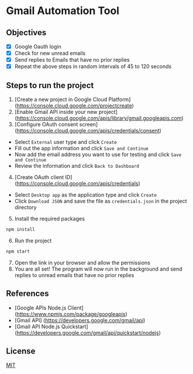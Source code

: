 # Gmail Automation Tool

## Objectives

-   [x] Google Oauth login
-   [x] Check for new unread emails
-   [x] Send replies to Emails that have no prior replies
-   [x] Repeat the above steps in random intervals of 45 to 120 seconds

## Steps to run the project

1. [Create a new project in Google Cloud Platform] (https://console.cloud.google.com/projectcreate)
2. [Enable Gmail API inside your new project] (https://console.cloud.google.com/apis/library/gmail.googleapis.com)
3. [Configure OAuth consent screen] (https://console.cloud.google.com/apis/credentials/consent)

-   Select `External` user type and click `Create`
-   Fill out the app information and click `Save and Continue`
-   Now add the email address you want to use for testing and click `Save and Continue`
-   Review the information and click `Back to Dashboard`

4. [Create OAuth client ID] (https://console.cloud.google.com/apis/credentials)

-   Select `Desktop app` as the application type and click `Create`
-   Click `Download JSON` and save the file as `credentials.json` in the project directory

5. Install the required packages

```bash
npm install
```

6. Run the project

```bash
npm start
```

7. Open the link in your browser and allow the permissions
8. You are all set! The program will now run in the background and send replies to unread emails that have no prior replies

## References

-   [Google APIs Node.js Client] (https://www.npmjs.com/package/googleapis)
-   [Gmail API] (https://developers.google.com/gmail/api)
-   [Gmail API Node.js Quickstart] (https://developers.google.com/gmail/api/quickstart/nodejs)

## License

[MIT](https://choosealicense.com/licenses/mit/)
